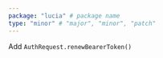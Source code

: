 ```yaml
---
package: "lucia" # package name
type: "minor" # "major", "minor", "patch"
---
```


Add `AuthRequest.renewBearerToken()`